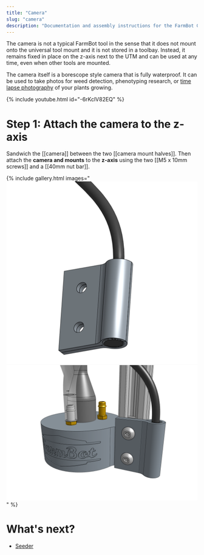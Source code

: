 ```yaml
---
title: "Camera"
slug: "camera"
description: "Documentation and assembly instructions for the FarmBot Genesis camera"
---
```


The camera is not a typical FarmBot tool in the sense that it does not mount onto the universal tool mount and it is not stored in a toolbay. Instead, it remains fixed in place on the z-axis next to the UTM and can be used at any time, even when other tools are mounted.

The camera itself is a borescope style camera that is fully waterproof. It can be used to take photos for weed detection, phenotyping research, or [time lapse photography](../../extras/mods/take-time-lapse-plant-photography.md) of your plants growing.

{% include youtube.html id="-6rKclV82EQ" %}

# Step 1: Attach the camera to the z-axis

Sandwich the [[camera]] between the two [[camera mount halves]]. Then attach the **camera and mounts** to the **z-axis** using the two [[M5 x 10mm screws]] and a [[40mm nut bar]].

{% include gallery.html images="
![camera between camera mounts](_images/camera_between_camera_mounts.png)
![camera mounted to z-axis](_images/camera_mounted_to_z-axis.png)
" %}


# What's next?

 * [Seeder](seeder.md)
